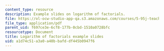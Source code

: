```yaml
---
content_type: resource
description: Example slides on logarithm of factorials.
file: https://ol-ocw-studio-app-qa.s3.amazonaws.com/courses/5-95j-teaching-college-level-science-and-engineering-spring-2009/a1d74c51a3a0a40bbafddf445b0947f6_MIT5_95js09_slide08.pdf
file_type: application/pdf
parent_uid: f697ce3e-6cf8-177b-0cbd-1510a0728bfc
resourcetype: Document
title: Logarithm of factorials example slides
uid: a1d74c51-a3a0-a40b-bafd-df445b0947f6
---
```

